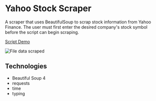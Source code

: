 # Yahoo Stock Scraper
A scraper that uses BeautifulSoup to scrap stock information from Yahoo Finance. The user must first enter the desired company's stock symbol before the script can begin scraping.

[Script Demo](https://j.gifs.com/p8rqjm.gif)

![File data scraped](/Pictures/file_data_scraped.png)

## Technologies
- Beautiful Soup 4
- requests
- time
- typing
